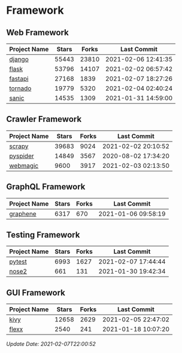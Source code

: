 # Framework

## Web Framework
| Project Name | Stars | Forks | Last Commit |
| ------------ | ----- | ----- | ----------- |
| [django](https://github.com/django/django) | 55443 | 23810 | 2021-02-06 12:41:35 |
| [flask](https://github.com/pallets/flask) | 53796 | 14107 | 2021-02-02 06:57:42 |
| [fastapi](https://github.com/tiangolo/fastapi) | 27168 | 1839 | 2021-02-07 18:27:26 |
| [tornado](https://github.com/tornadoweb/tornado) | 19779 | 5320 | 2021-02-04 02:40:24 |
| [sanic](https://github.com/sanic-org/sanic) | 14535 | 1309 | 2021-01-31 14:59:00 |

## Crawler Framework
| Project Name | Stars | Forks | Last Commit |
| ------------ | ----- | ----- | ----------- |
| [scrapy](https://github.com/scrapy/scrapy) | 39683 | 9024 | 2021-02-02 20:10:52 |
| [pyspider](https://github.com/binux/pyspider) | 14849 | 3567 | 2020-08-02 17:34:20 |
| [webmagic](https://github.com/code4craft/webmagic) | 9600 | 3917 | 2021-02-03 02:13:50 |

## GraphQL Framework
| Project Name | Stars | Forks | Last Commit |
| ------------ | ----- | ----- | ----------- |
| [graphene](https://github.com/graphql-python/graphene) | 6317 | 670 | 2021-01-06 09:58:19 |

## Testing Framework
| Project Name | Stars | Forks | Last Commit |
| ------------ | ----- | ----- | ----------- |
| [pytest](https://github.com/pytest-dev/pytest) | 6993 | 1627 | 2021-02-07 17:44:44 |
| [nose2](https://github.com/nose-devs/nose2) | 661 | 131 | 2021-01-30 19:42:34 |

## GUI Framework
| Project Name | Stars | Forks | Last Commit |
| ------------ | ----- | ----- | ----------- |
| [kivy](https://github.com/kivy/kivy) | 12658 | 2629 | 2021-02-05 22:47:02 |
| [flexx](https://github.com/flexxui/flexx) | 2540 | 241 | 2021-01-18 10:07:20 |

*Update Date: 2021-02-07T22:00:52*
